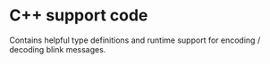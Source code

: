 # C++ support code

Contains helpful type definitions and runtime support for encoding / decoding
blink messages.
